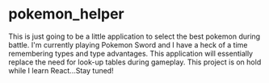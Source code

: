 # pokemon_helper
This is just going to be a little application to select the best pokemon during battle. I'm currently playing Pokemon Sword and I have a heck of a time remembering types and type advantages. This application will essentially replace the need for look-up tables during gameplay. This project is on hold  while I learn React...Stay tuned! 
